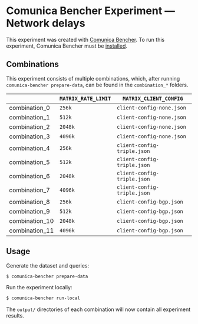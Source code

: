 # Comunica Bencher Experiment — Network delays

This experiment was created with [Comunica Bencher](https://github.com/comunica/comunica-bencher).
To run this experiment, Comunica Bencher must be [installed](https://github.com/comunica/comunica-bencher#usage).

## Combinations

This experiment consists of multiple combinations, which,
after running `comunica-bencher prepare-data`, can be found in the `combination_*` folders.

| | `MATRIX_RATE_LIMIT` | `MATRIX_CLIENT_CONFIG` |
|-|-|-|
| combination_0 | `256k` | `client-config-none.json` |
| combination_1 | `512k` | `client-config-none.json` |
| combination_2 | `2048k` | `client-config-none.json` |
| combination_3 | `4096k` | `client-config-none.json` |
| combination_4 | `256k` | `client-config-triple.json` |
| combination_5 | `512k` | `client-config-triple.json` |
| combination_6 | `2048k` | `client-config-triple.json` |
| combination_7 | `4096k` | `client-config-triple.json` |
| combination_8 | `256k` | `client-config-bgp.json` |
| combination_9 | `512k` | `client-config-bgp.json` |
| combination_10 | `2048k` | `client-config-bgp.json` |
| combination_11 | `4096k` | `client-config-bgp.json` |

## Usage

Generate the dataset and queries:

```bash
$ comunica-bencher prepare-data
```

Run the experiment locally:

```bash
$ comunica-bencher run-local
```

The `output/` directories of each combination will now contain all experiment results.

